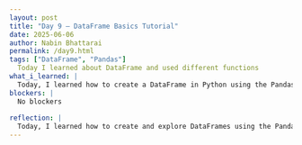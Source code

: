 ```yaml
---
layout: post
title: "Day 9 – DataFrame Basics Tutorial"
date: 2025-06-06
author: Nabin Bhattarai
permalink: /day9.html
tags: ["DataFrame", "Pandas"]
  Today I learned about DataFrame and used different functions 
what_i_learned: |
  Today, I learned how to create a DataFrame in Python using the Pandas library by passing a dictionary of data into the pd.DataFrame() function. I explored how the data is organized in rows and columns, similar to a table. I also learned how to use the df.head() function to view the first few rows of the DataFrame. Using df.tail() allowed me to see the entries from the last. I learned to use df.columns() to list all the columns, df.max() to get maximum number from the dataset and df.min() the other way. I also learned to use df.std(), df.mean(), and df.describe() functions. We also discussed on writing research paper for our project. After that, we worked on our video presentation for the week.
blockers: |
  No blockers
  
reflection: |
  Today, I learned how to create and explore DataFrames using the Pandas library. I practiced viewing data with functions like head() and tail(), and used statistical methods such as mean(), std(), max(), min(), and describe() to analyze the dataset. Overall, it was a good step forward in understanding data handling in Python. I feel nervous speaking in front of people or on Zoom. Video presentations will definitely help me build confidence in my speaking skills.
---
```

